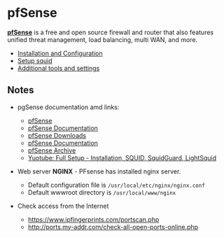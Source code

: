 # pfSense

[**pfSense**](https://www.pfsense.org/) is a free and open source firewall 
and router that also features unified threat management, load balancing, multi WAN, and more.

* [Installation and Configuration](./pfsense-install-and-config.md)
* [Setup squid](./pfsense-setup-squid.md) 
* [Additional tools and settings](./pfsense-additional-tools.md)


## Notes

* pgSense documentation amd links:
    - [pfSense](https://pfsense.org)
    - [pfSense Documentation](https://docs.netgate.com/pfsense/en/latest/)
    - [pfSense Downloads](https://www.pfsense.org/download/)
    - [pfSense Documentation](https://docs.netgate.com/pfsense/en/latest/)
    - [pfSense Archive](http://linorg.usp.br/pfsense/downloads/)
    - [Yuotube: Full Setup - Installation, SQUID, SquidGuard, LightSquid](https://www.youtube.com/watch?v=W2gy1bLHm5o)

* Web server **NGINX** - PFsense has installed nginx server.
    - Default configuration file is ```/usr/local/etc/nginx/nginx.conf```
    - Default wwwroot directory is ```/usr/local/www/nginx```

* Check access from the Internet
    - https://www.ipfingerprints.com/portscan.php
    - http://ports.my-addr.com/check-all-open-ports-online.php


